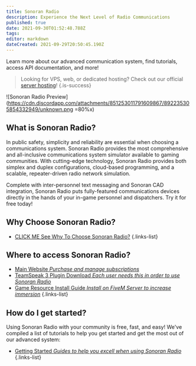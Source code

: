 ```yaml
---
title: Sonoran Radio
description: Experience the Next Level of Radio Communications
published: true
date: 2021-09-30T01:52:48.788Z
tags: 
editor: markdown
dateCreated: 2021-09-29T20:50:45.190Z
---
```


Learn more about our advanced communication system, find tutorials, access API documentation, and more!

> Looking for VPS, web, or dedicated hosting? Check out our official [server hosting](https://info.sonorancad.com/other-products/server-hosting)! {.is-success}

<!--![Sonoran Radio](/logos/radio_logo_dark.png =95%x)-->

![Sonoran Radio Preview](https://cdn.discordapp.com/attachments/851253011791609867/892235305854332949/unknown.png =80%x)

## What is Sonoran Radio?

In public safety, simplicity and reliability are essential when choosing a communications system. Sonoran Radio provides the most comprehensive and all-inclusive communications system simulator available to gaming communities. With cutting-edge technology, Sonoran Radio provides both simplex and duplex configurations, cloud-based programming, and a scalable, repeater-driven radio network simulation.

Complete with inter-personnel text messaging and Sonoran CAD integration, Sonoran Radio puts fully-featured communications devices directly in the hands of your in-game personnel and dispatchers. Try it for free today!

## Why Choose Sonoran Radio?

- [CLICK ME See Why To Choose Sonoran Radio?](/home)
{.links-list}

## Where to access Sonoran Radio?

- [Main Website *Purchase and manage subscriptions*](https://sonoranradio.com)
- [TeamSpeak 3 Plugin Download *Each user needs this in order to use Sonoran Radio*](#)
- [Game Resource Install Guide *Install on FiveM Server to increase immersion*](#)
{.links-list}

## How do I get started?

Using Sonoran Radio with your community is free, fast, and easy! We've compiled a list of tutorials to help you get started and get the most out of our advanced system:

- [Getting Started *Guides to help you excell when using Sonoran Radio*](#)
{.links-list}